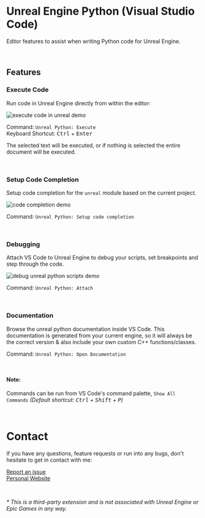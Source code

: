 # Unreal Engine Python (Visual Studio Code)

Editor features to assist when writing Python code for Unreal Engine.

<br>

## Features

### Execute Code

Run code in Unreal Engine directly from within the editor:

![execute code in unreal demo](https://github.com/nils-soderman/vscode-unreal-python/blob/main/media/demo/demo-exec.gif?raw=true)

Command: `Unreal Python: Execute` <br>
Keyboard Shortcut: <kbd>Ctrl</kbd> + <kbd>Enter</kbd>

The selected text will be executed, or if nothing is selected the entire document will be executed.

<br>

### Setup Code Completion
Setup code completion for the `unreal` module based on the current project.

![code completion demo](https://github.com/nils-soderman/vscode-unreal-python/blob/main/media/demo/demo-codecompletion.jpg?raw=true)

Command: `Unreal Python: Setup code completion`

<br>

### Debugging
Attach VS Code to Unreal Engine to debug your scripts, set breakpoints and step through the code.

![debug unreal python scripts demo](https://github.com/nils-soderman/vscode-unreal-python/blob/main/media/demo/demo-attach.gif?raw=true)

Command: `Unreal Python: Attach`

<br>


### Documentation
Browse the unreal python documentation inside VS Code. This documentation is generated from your current engine, so it will always be the correct version & also include your own custom C++ functions/classes.

Command: `Unreal Python: Open Documentation`

<br>

#### Note:
Commands can be run from VS Code's command palette, `Show All Commands` _(Default shortcut: <kbd>Ctrl</kbd> + <kbd>Shift</kbd> + <kbd>P</kbd>)_

<br>

# Contact
If you have any questions, feature requests or run into any bugs, don't hesitate to get in contact with me:

[Report an issue](https://github.com/nils-soderman/vscode-unreal-python/issues "Report an issue on the GitHub repository")<br>
[Personal Website](https://nilssoderman.com)<br>

<br>

_* This is a third-party extension and is not associated with Unreal Engine or Epic Games in any way._
